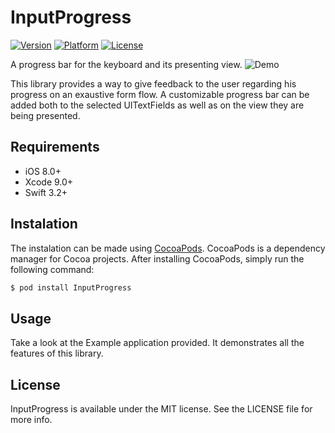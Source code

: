 # InputProgress
[![Version](https://img.shields.io/cocoapods/v/InputProgress.svg?style=flat)](http://cocoapods.org/pods/InputProgress)
[![Platform](https://img.shields.io/cocoapods/p/InputProgress.svg?style=flat)](http://cocoapods.org/pods/InputProgress)
[![License](https://img.shields.io/cocoapods/l/InputProgress.svg?style=flat)](http://cocoapods.org/pods/InputProgress)

A progress bar for the keyboard and its presenting view.
![Demo](https://media.giphy.com/media/26FfdDh1F3iwS4hLq/giphy.gif)

This library provides a way to give feedback to the user regarding his progress on an exaustive form flow. A customizable progress bar can be added both to the selected UITextFields as well as on the view they are being presented.


## Requirements

- iOS 8.0+
- Xcode 9.0+
- Swift 3.2+


## Instalation

The instalation can be made using [CocoaPods](http://cocoapods.org). CocoaPods is a dependency manager for Cocoa projects.
After installing CocoaPods, simply run the following command:
```bash
$ pod install InputProgress
```


## Usage

Take a look at the Example application provided. It demonstrates all the features of this library.


## License

InputProgress is available under the MIT license. See the LICENSE file for more info.
